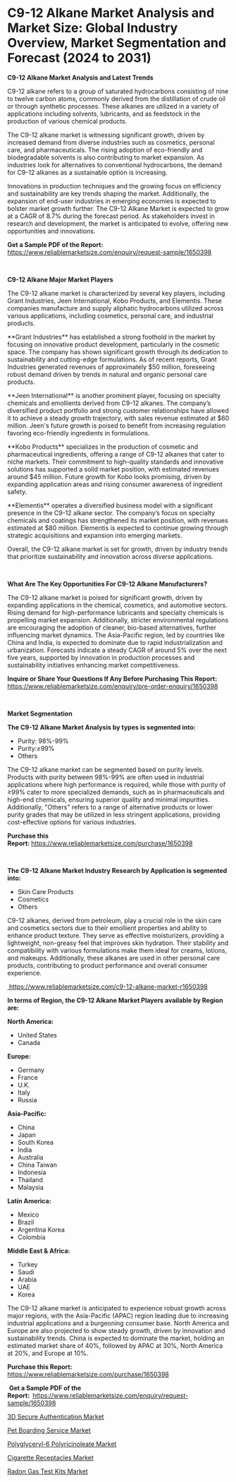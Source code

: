 <p><h1>C9-12 Alkane Market Analysis and Market Size: Global Industry Overview, Market Segmentation and Forecast (2024 to 2031)</h1></p><p><strong>C9-12 Alkane Market Analysis and Latest Trends</strong></p>
<p><p>C9-12 alkane refers to a group of saturated hydrocarbons consisting of nine to twelve carbon atoms, commonly derived from the distillation of crude oil or through synthetic processes. These alkanes are utilized in a variety of applications including solvents, lubricants, and as feedstock in the production of various chemical products. </p><p>The C9-12 alkane market is witnessing significant growth, driven by increased demand from diverse industries such as cosmetics, personal care, and pharmaceuticals. The rising adoption of eco-friendly and biodegradable solvents is also contributing to market expansion. As industries look for alternatives to conventional hydrocarbons, the demand for C9-12 alkanes as a sustainable option is increasing.</p><p>Innovations in production techniques and the growing focus on efficiency and sustainability are key trends shaping the market. Additionally, the expansion of end-user industries in emerging economies is expected to bolster market growth further. The C9-12 Alkane Market is expected to grow at a CAGR of 8.7% during the forecast period. As stakeholders invest in research and development, the market is anticipated to evolve, offering new opportunities and innovations.</p></p>
<p><strong>Get a Sample PDF of the Report:&nbsp;</strong> <a href="https://www.reliablemarketsize.com/enquiry/request-sample/1650398?utm_campaign=1176&utm_medium=2&utm_source=Github&utm_content=ia&utm_term=26092024&utm_id=c9-12-alkane">https://www.reliablemarketsize.com/enquiry/request-sample/1650398</a></p>
<p>&nbsp;</p>
<p><strong>C9-12 Alkane Major Market Players</strong></p>
<p><p>The C9-12 alkane market is characterized by several key players, including Grant Industries, Jeen International, Kobo Products, and Elementis. These companies manufacture and supply aliphatic hydrocarbons utilized across various applications, including cosmetics, personal care, and industrial products.</p><p>**Grant Industries** has established a strong foothold in the market by focusing on innovative product development, particularly in the cosmetic space. The company has shown significant growth through its dedication to sustainability and cutting-edge formulations. As of recent reports, Grant Industries generated revenues of approximately $50 million, foreseeing robust demand driven by trends in natural and organic personal care products.</p><p>**Jeen International** is another prominent player, focusing on specialty chemicals and emollients derived from C9-12 alkanes. The company’s diversified product portfolio and strong customer relationships have allowed it to achieve a steady growth trajectory, with sales revenue estimated at $60 million. Jeen's future growth is poised to benefit from increasing regulation favoring eco-friendly ingredients in formulations.</p><p>**Kobo Products** specializes in the production of cosmetic and pharmaceutical ingredients, offering a range of C9-12 alkanes that cater to niche markets. Their commitment to high-quality standards and innovative solutions has supported a solid market position, with estimated revenues around $45 million. Future growth for Kobo looks promising, driven by expanding application areas and rising consumer awareness of ingredient safety.</p><p>**Elementis** operates a diversified business model with a significant presence in the C9-12 alkane sector. The company’s focus on specialty chemicals and coatings has strengthened its market position, with revenues estimated at $80 million. Elementis is expected to continue growing through strategic acquisitions and expansion into emerging markets.</p><p>Overall, the C9-12 alkane market is set for growth, driven by industry trends that prioritize sustainability and innovation across diverse applications.</p></p>
<p>&nbsp;</p>
<p><strong>What Are The Key Opportunities For C9-12 Alkane Manufacturers?</strong></p>
<p><p>The C9-12 alkane market is poised for significant growth, driven by expanding applications in the chemical, cosmetics, and automotive sectors. Rising demand for high-performance lubricants and specialty chemicals is propelling market expansion. Additionally, stricter environmental regulations are encouraging the adoption of cleaner, bio-based alternatives, further influencing market dynamics. The Asia-Pacific region, led by countries like China and India, is expected to dominate due to rapid industrialization and urbanization. Forecasts indicate a steady CAGR of around 5% over the next five years, supported by innovation in production processes and sustainability initiatives enhancing market competitiveness.</p></p>
<p><strong>Inquire or Share Your Questions If Any Before Purchasing This Report:</strong> <a href="https://www.reliablemarketsize.com/enquiry/pre-order-enquiry/1650398?utm_campaign=1176&utm_medium=2&utm_source=Github&utm_content=ia&utm_term=26092024&utm_id=c9-12-alkane">https://www.reliablemarketsize.com/enquiry/pre-order-enquiry/1650398</a></p>
<p>&nbsp;</p>
<p><strong>Market Segmentation</strong></p>
<p><strong>The C9-12 Alkane Market Analysis by types is segmented into:</strong></p>
<p><ul><li>Purity: 98%-99%</li><li>Purity:≥99%</li><li>Others</li></ul></p>
<p><p>The C9-12 alkane market can be segmented based on purity levels. Products with purity between 98%-99% are often used in industrial applications where high performance is required, while those with purity of ≥99% cater to more specialized demands, such as in pharmaceuticals and high-end chemicals, ensuring superior quality and minimal impurities. Additionally, "Others" refers to a range of alternative products or lower purity grades that may be utilized in less stringent applications, providing cost-effective options for various industries.</p></p>
<p><strong>Purchase this Report:&nbsp;</strong><a href="https://www.reliablemarketsize.com/purchase/1650398?utm_campaign=1176&utm_medium=2&utm_source=Github&utm_content=ia&utm_term=26092024&utm_id=c9-12-alkane">https://www.reliablemarketsize.com/purchase/1650398</a></p>
<p>&nbsp;</p>
<p><strong>The C9-12 Alkane Market Industry Research by Application is segmented into:</strong></p>
<p><ul><li>Skin Care Products</li><li>Cosmetics</li><li>Others</li></ul></p>
<p><p>C9-12 alkanes, derived from petroleum, play a crucial role in the skin care and cosmetics sectors due to their emollient properties and ability to enhance product texture. They serve as effective moisturizers, providing a lightweight, non-greasy feel that improves skin hydration. Their stability and compatibility with various formulations make them ideal for creams, lotions, and makeups. Additionally, these alkanes are used in other personal care products, contributing to product performance and overall consumer experience.</p></p>
<p><a href="https://www.reliablemarketsize.com/c9-12-alkane-market-r1650398?utm_campaign=1176&utm_medium=2&utm_source=Github&utm_content=ia&utm_term=26092024&utm_id=c9-12-alkane">&nbsp;https://www.reliablemarketsize.com/c9-12-alkane-market-r1650398</a></p>
<p><strong>In terms of Region, the C9-12 Alkane Market Players available by Region are:</strong></p>
<p>
    <p> <strong> North America: </strong>
        <ul>
            <li>United States</li>
            <li>Canada</li>
        </ul>
        </p> 
    <p> <strong> Europe: </strong>
        <ul>
            <li>Germany</li>
            <li>France</li>
            <li>U.K.</li>
            <li>Italy</li>
            <li>Russia</li>
        </ul>
        </p> 
    <p> <strong> Asia-Pacific: </strong>
        <ul>
            <li>China</li>
            <li>Japan</li>
            <li>South Korea</li>
            <li>India</li>
            <li>Australia</li>
            <li>China Taiwan</li>
            <li>Indonesia</li>
            <li>Thailand</li>
            <li>Malaysia</li>
        </ul>
        </p> 
    <p> <strong> Latin America: </strong>
        <ul>
            <li>Mexico</li>
            <li>Brazil</li>
            <li>Argentina Korea</li>
            <li>Colombia</li>
        </ul>
        </p> 
    <p> <strong> Middle East & Africa: </strong>
        <ul>
            <li>Turkey</li>
            <li>Saudi</li>
            <li>Arabia</li>
            <li>UAE</li>
            <li>Korea</li>
        </ul>
    </p>
    </p>
<p><p>The C9-12 alkane market is anticipated to experience robust growth across major regions, with the Asia-Pacific (APAC) region leading due to increasing industrial applications and a burgeoning consumer base. North America and Europe are also projected to show steady growth, driven by innovation and sustainability trends. China is expected to dominate the market, holding an estimated market share of 40%, followed by APAC at 30%, North America at 20%, and Europe at 10%.</p></p>
<p><strong>Purchase this Report: </strong><a href="https://www.reliablemarketsize.com/purchase/1650398?utm_campaign=1176&utm_medium=2&utm_source=Github&utm_content=ia&utm_term=26092024&utm_id=c9-12-alkane">https://www.reliablemarketsize.com/purchase/1650398</a></p>
<p>&nbsp;<strong>Get a Sample PDF of the Report:&nbsp;&nbsp;</strong><a href="https://www.reliablemarketsize.com/enquiry/request-sample/1650398?utm_campaign=1176&utm_medium=2&utm_source=Github&utm_content=ia&utm_term=26092024&utm_id=c9-12-alkane">https://www.reliablemarketsize.com/enquiry/request-sample/1650398</a></p>
<p><strong></strong></p>
<p><p><a href="https://www.linkedin.com/pulse/future-trajectory-3d-secure-authentication-market-emerging-trends-opeef?trackingId=WcZUv70dTrWFPTfrKPN27A%3D%3D&utm_campaign=1176&utm_medium=2&utm_source=Github&utm_content=ia&utm_term=26092024&utm_id=c9-12-alkane">3D Secure Authentication Market</a></p><p><a href="https://www.linkedin.com/pulse/pet-boarding-service-market-share-analysis-growth-hii2c?trackingId=Og1v5BYcQfmn7Hls4FX7WA%3D%3D&utm_campaign=1176&utm_medium=2&utm_source=Github&utm_content=ia&utm_term=26092024&utm_id=c9-12-alkane">Pet Boarding Service Market</a></p><p><a href="https://github.com/RickHolmes3/Market-Research-Report-List-6/blob/main/polyglyceryl-6-polyricinoleate-market.md?utm_campaign=1176&utm_medium=2&utm_source=Github&utm_content=ia&utm_term=26092024&utm_id=c9-12-alkane">Polyglyceryl-6 Polyricinoleate Market</a></p><p><a href="https://issuu.com/reportprime-2/docs/cigarette-receptacles-market-size-2_f929a81f9c66f6?utm_campaign=1176&utm_medium=2&utm_source=Github&utm_content=ia&utm_term=26092024&utm_id=c9-12-alkane">Cigarette Receptacles Market</a></p><p><a href="https://issuu.com/reportprime-2/docs/radon-gas-test-kits-market-size-203_73458fadceb003?utm_campaign=1176&utm_medium=2&utm_source=Github&utm_content=ia&utm_term=26092024&utm_id=c9-12-alkane">Radon Gas Test Kits Market</a></p></p>